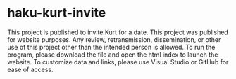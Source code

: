 # haku-kurt-invite
This project is published to invite Kurt for a date. This project was published for website purposes. Any review, retransmission, dissemination, or other use of this project other than the intended person is allowed. 
To run the program, please download the file and open the html index to launch the website. 
To customize data and links, please use Visual Studio or GitHub for ease of access. 
